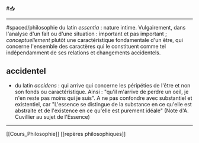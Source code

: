 #📥 
___
#spaced/philosophie 
du latin *essentia* : nature intime. Vulgairement, dans l'analyse d'un fait ou d'une situation : important et pas important ; *conceptuellement* plutôt 
une caractéristique fondamentale d'un être, qui concerne l'ensemble des caractères qui le constituent comme tel indépendamment de ses relations et changements accidentels.
## accidentel
- du latin *accidens* : qui arrive
qui concerne les péripéties de l'être et non son fonds ou caractéristique. Ainsi : "qu'il m'arrive de perdre un oeil, je n'en reste pas moins qui je suis". A ne pas confondre avec substantiel et existentiel, car "L'essence se
distingue de la substance en ce qu'elle est abstraite et de l'existence
en ce qu'elle est purement idéale" (Note d'A. Cuvillier au sujet de l'Essence)

---
[[Cours_Philosophie]] [[repères philosophiques]]